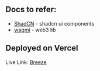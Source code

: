 ## Docs to refer:

- [ShadCN](https://ui.shadcn.com/) - shadcn ui components
- [wagmi](https://wagmi.sh/react/getting-started) - web3 lib

## Deployed on Vercel

Live Link: [Breeze](https://breeze-five.vercel.app/)

